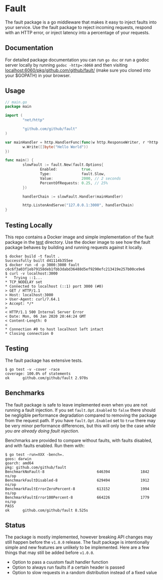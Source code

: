 # Fault

The fault package is a go middleware that makes it easy to inject faults into your service. Use the fault package to reject incoming requests, respond with an HTTP error, or inject latency into a percentage of your requests.

## Documentation

For detailed package documentation you can run `go doc` or run a godoc server locally by running `godoc -http=:6060` and then visiting <localhost:6060/pkg/github.com/github/fault/> (make sure you cloned into your $GOPATH) in your browser.

## Usage

```go
// main.go
package main

import (
        "net/http"

        "github.com/github/fault"
)

var mainHandler = http.HandlerFunc(func(w http.ResponseWriter, r *http.Request) {
        w.Write([]byte("Hello World"))
})

func main() {
        slowFault := fault.New(fault.Options{
                Enabled:           true,
                Type:              fault.Slow,
                Value:             2000, // 2 seconds
                PercentOfRequests: 0.25, // 25%
        })

        handlerChain := slowFault.Handler(mainHandler)

        http.ListenAndServe("127.0.0.1:3000", handlerChain)
}
```

## Testing Locally

This repo contains a Docker image and simple implementation of the fault package in the [test](./test/main.go) directory. Use the docker image to see how the fault package behaves by building and running requests against it locally.

```shell
$ docker build -t fault .
Successfully built d41114b355ee
$ docker run -d -p 3000:3000 fault
c6c6f3a03f1eb79158deb1fbb3dabd36488d5ef9290efc213419e257b00ce9e6
$ curl -v localhost:3000
*   Trying ::1...
* TCP_NODELAY set
* Connected to localhost (::1) port 3000 (#0)
> GET / HTTP/1.1
> Host: localhost:3000
> User-Agent: curl/7.64.1
> Accept: */*
>
< HTTP/1.1 500 Internal Server Error
< Date: Mon, 06 Jan 2020 20:44:24 GMT
< Content-Length: 0
<
* Connection #0 to host localhost left intact
* Closing connection 0
```

## Testing

The fault package has extensive tests.

```shell
$ go test -v -cover -race
coverage: 100.0% of statements
ok      github.com/github/fault 2.970s
```

## Benchmarks

The fault package is safe to leave implemented even when you are not running a fault injection. If you set `fault.Opt.Enabled` to `false` there should be negligible performance degradation compared to removing the package from the request path. If you have `fault.Opt.Enabled` set to `true` there may be very minor performance differences, but this will only be the case *while you are already doing fault injection.*

Benchmarks are provided to compare without faults, with faults disabled, and with faults enabled. Run them with:

```shell
$ go test -run=XXX -bench=.
goos: darwin
goarch: amd64
pkg: github.com/github/fault
BenchmarkNoFault-8                        646394              1842 ns/op
BenchmarkFaultDisabled-8                  629494              1912 ns/op
BenchmarkFaultErrorZeroPercent-8          613152              1994 ns/op
BenchmarkFaultError100Percent-8           664226              1779 ns/op
PASS
ok      github.com/github/fault 8.525s
```

## Status

The package is mostly implemented, however breaking API changes may still happen before the `v1.0.0` release. The fault package is intentionally simple and new features are unlikely to be implemented. Here are a few things that may still be added before `v1.0.0`.

- Option to pass a cuustom fault handler function
- Option to always run faults if a certain header is passed
- Option to slow requests in a random distribution instead of a fixed value
